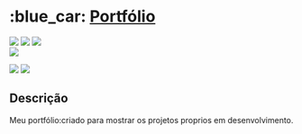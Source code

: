 <h1>:blue_car: <a href="https://portfolio-williamsouzatx-gmailcom.vercel.app/"> Portfólio </a></h1>

<div style="display: inline_block">

<img src="https://img.shields.io/badge/html5-%23E34F26.svg?style=for-the-badge&logo=html5&logoColor=white" />
<img src="https://img.shields.io/badge/css3-%231572B6.svg?style=for-the-badge&logo=css3&logoColor=white" />
<img src="https://img.shields.io/badge/javascript-%23323330.svg?style=for-the-badge&logo=javascript&logoColor=%23F7DF1E" />
  
  
  
</div>

<img src ="https://portfolio-j3kpbwtqf-williamsouzatx-gmailcom.vercel.app/" />

<div style="display: inline_block">
  
<a href="https://www.linkedin.com/in/william-souza-758330254/" target="_blank"><img src="https://img.shields.io/badge/-LinkedIn-%230077B5?style=for-the-badge&logo=linkedin&logoColor=white" target="_blank"></a>
<a href="https://vercel.com/williamsouzatx-gmailcom/portfolio/Gby6pXxELufFZs88xM61CECRgikD" target="_blank"><img src="https://img.shields.io/badge/-Portf%C3%B3lio-brown?style=for-the-badge&logo=true" target="_blank"></a>
  
</div>

<h2>Descrição</h2>
<p>Meu portfólio:criado para mostrar os projetos proprios em desenvolvimento.</p>

